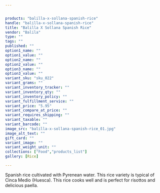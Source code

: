 ```yaml
---


products: "balilla-x-sollana-spanish-rice"
handle: "balilla-x-sollana-spanish-rice"
title: "Balilla X Sollana Spanish Rice"
vendor: "Balila"
type: ""
tags: ""
published: ""
option1_name: ""
option1_value: ""
option2_name: ""
option2_value: ""
option3_name: ""
option3_value: ""
variant_sku: "sku_022"
variant_grams: ""
variant_inventory_tracker: ""
variant_inventory_qty: ""
variant_inventory_policy: ""
variant_fulfillment_service: ""
variant_price: "5.95"
variant_compare_at_price: ""
variant_requires_shipping: ""
variant_taxable: ""
variant_barcode: ""
image_src: "balilla-x-sollana-spanish-rice_01.jpg"
image_alt_text: ""
gift_card: ""
variant_image: ""
variant_weight_unit: ""
collections: ["Food","products_list"]
gallery: [Rice]

---
```



Spanish rice cultivated with Pyrenean water. This rice variety is typical of Cinca Medio (Huesca). This rice cooks well and is perfect for risottos and delicious paella.

 




 

 

 

 

 

 

 

 

 

 

 

 

 

 

 

 

 

 

 

 

 

 

 

 

